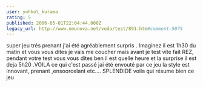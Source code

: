 ```yaml
---
user: yohko\_kurama
rating: 5
published: 2006-05-01T22:04:44.000Z
legacy_url: http://www.emunova.net/veda/test/891.htm#comment-5075
---
```

super jeu trés prenant j'ai été agréablement surpris .
Imaginez il est 1h30 du matin et vous vous dites je vais me coucher mais avant je test vite fait REZ, pendant votre test vous vous dites ben il est quelle heure et la surprise il est deja 5h20 .VOILA ce qui c'est passé jai été envouté par ce jeu la style est innovant, prenant ,ensoorcelant etc....
SPLENDIDE voila qui résume bien ce jeu